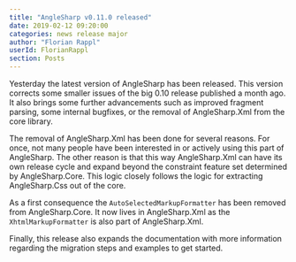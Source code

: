 ```yaml
---
title: "AngleSharp v0.11.0 released"
date: 2019-02-12 09:20:00
categories: news release major
author: "Florian Rappl"
userId: FlorianRappl
section: Posts
---
```

Yesterday the latest version of AngleSharp has been released. This version corrects some smaller issues of the big 0.10 release published a month ago. It also brings some further advancements such as improved fragment parsing, some internal bugfixes, or the removal of AngleSharp.Xml from the core library.

The removal of AngleSharp.Xml has been done for several reasons. For once, not many people have been interested in or actively using this part of AngleSharp. The other reason is that this way AngleSharp.Xml can have its own release cycle and expand beyond the constraint feature set determined by AngleSharp.Core. This logic closely follows the logic for extracting AngleSharp.Css out of the core.

As a first consequence the `AutoSelectedMarkupFormatter` has been removed from AngleSharp.Core. It now lives in AngleSharp.Xml as the `XhtmlMarkupFormatter` is also part of AngleSharp.Xml.

Finally, this release also expands the documentation with more information regarding the migration steps and examples to get started.
